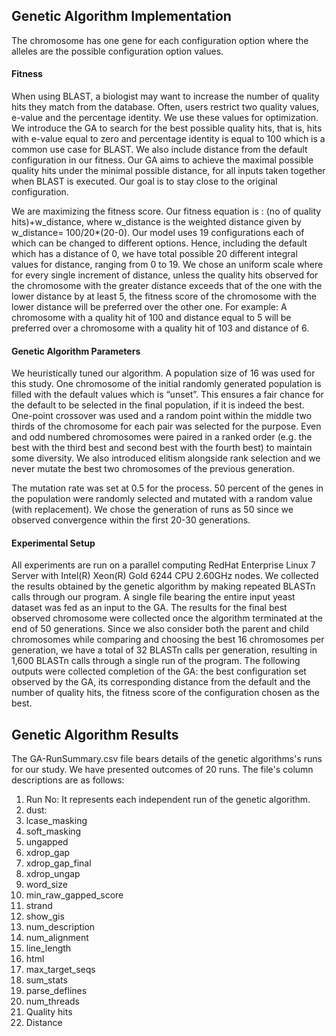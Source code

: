## Genetic Algorithm Implementation

The chromosome has one gene for each configuration option where the alleles are the possible configuration option values.

#### Fitness 
When using BLAST, a biologist may want to increase the number of quality hits they match from the database.  Often, users restrict two quality values, e-value and the percentage identity. We use these values for optimization. We introduce the GA to search for the best possible quality hits, that is, hits with e-value equal to zero and percentage identity is equal to 100 which is a common use case for BLAST. We also include distance from the default configuration in our fitness. Our GA aims to achieve the maximal possible quality hits under the minimal possible distance, for all inputs taken together when BLAST is executed. Our goal is to stay close to the original configuration.

We are maximizing the fitness score. Our fitness equation is : (no of quality hits)+w\_distance, where w\_distance is the weighted distance given by w\_distance= 100/20\*(20-0).  Our model uses 19 configurations each of which can be changed to different options. Hence, including the default which has a distance of 0, we have total possible 20 different integral values for distance, ranging from 0 to 19. We chose an uniform scale where for every single increment of distance, unless the quality hits observed for the chromosome with the greater distance exceeds that of the one with the lower distance by at least 5, the fitness score of the chromosome with the lower distance will be preferred over the other one.  For example: A chromosome with a quality hit of 100 and distance equal to 5 will be preferred over a chromosome with a quality hit of 103 and distance of 6.

#### Genetic Algorithm Parameters
We heuristically tuned our algorithm. A population size of 16 was used for this study. One chromosome of the initial randomly generated population is filled with the default values which is “unset”. This ensures a fair chance for the default to be selected in the final population, if it is indeed the best. One-point crossover was used and a random point within the middle two thirds of the chromosome for each pair was selected for the purpose. Even and odd numbered chromosomes were paired in a ranked order (e.g. the best with the third best and second best with the fourth best) to maintain some diversity. We also introduced elitism alongside rank selection and we never mutate the best two chromosomes of the previous generation. 

The mutation rate was set at 0.5 for the process. 50 percent of the genes in the population were randomly selected and mutated with a random value (with replacement). We chose the generation of runs as 50 since we observed convergence within the first 20-30 generations.


#### Experimental Setup
All experiments are run on a parallel computing RedHat Enterprise Linux 7 Server with Intel(R) Xeon(R) Gold 6244 CPU 2.60GHz nodes. We collected the results obtained by the genetic algorithm by making repeated BLASTn calls through our program. A single file bearing the entire input yeast dataset was fed as an input to the GA. The results for the final best observed chromosome were collected once the algorithm terminated at the end of 50 generations. Since we also consider both the parent and child chromosomes while comparing and choosing the best 16 chromosomes per generation, we have a total of 32 BLASTn calls per generation, resulting in 1,600 BLASTn calls through a single run of the program. The following outputs were collected completion of the GA: the best configuration set observed by the GA, its corresponding distance from the default and the number of quality hits, the fitness score of the configuration chosen as the best.


## Genetic Algorithm Results

The GA-RunSummary.csv file bears details of the genetic algorithms's runs for our study. We have presented outcomes of 20 runs. The file's column descriptions are as follows:
1. Run No: It represents each independent run of the genetic algorithm. 
2. dust: 
3. lcase_masking	
4. soft_masking	
5. ungapped	
6. xdrop_gap	
7. xdrop_gap_final	
8. xdrop_ungap	
9. word_size	
10. min_raw_gapped_score	
11. strand	
12. show_gis	
13. num_description	
14. num_alignment	
15. line_length	
16. html	
17. max_target_seqs	
18. sum_stats	
19. parse_deflines	
20. num_threads
21. Quality hits	
22. Distance
